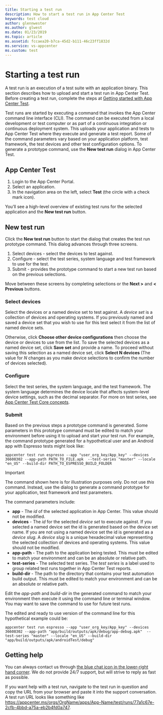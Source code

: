 ```yaml
---
title: Starting a test run
description: How to start a test run in App Center Test
keywords: test cloud
author: glennwester
ms.author: glwest
ms.date: 01/23/2019
ms.topic: article
ms.assetid: fccaea20-b7ca-45d2-b111-46c23ff1832d
ms.service: vs-appcenter
ms.custom: test
---
```


# Starting a test run

A test run is an execution of a test suite with an application binary. This section describes how to upload and start a test run in App Center Test. Before creating a test run, complete the steps at [Getting started with App Center Test](~/test-cloud/getting-started.md).

Test runs are started by executing a command that invokes the App Center command line interface (CLI). The command can be executed from a local development or test computer or as part of a continuous integration or continuous deployment system. This uploads your application and tests to App Center Test where they execute and generate a test report. Some of the command parameters vary based on your application platform, test framework, the test devices and other test configuration options. To generate a prototype command, use the **New test run** dialog in App Center Test.

## App Center Test

1. Login to the App Center Portal.
2. Select an application.
3. In the navigation area on the left, select **Test** (the circle with a check mark icon).

You’ll see a high-level overview of existing test runs for the selected application and the **New test run** button.

## New test run

Click the **New test run** button to start the dialog that creates the test run prototype command. This dialog advances through three screens.

1. Select devices - select the devices to test against.
2. Configure - select the test series, system language and test framework to use for the test.
3. Submit - provides the prototype command to start a new test run based on the previous selections.

Move between these screens by completing selections or the **Next >** and **< Previous** buttons.

### Select devices

Select the devices or a named device set to test against. A *device set* is a collection of devices and operating systems. If you previously named and saved a device set that you wish to use for this test select it from the list of named device sets.

Otherwise, click **Choose other device configurations** then choose the device or devices to use from the list. To save the selected devices as a named device set, click **Save set** and provide a name. To proceed without saving this selection as a named device set, click **Select N devices** (The value for *N* changes as you make device selections to confirm the number of devices selected).

### Configure

Select the test series, the system language, and the test framework. The system language determines the device locale that affects system-level device settings, such as the decimal separator. For more on test series, see [App Center Test Core concepts](~/test-cloud/core-concepts.md).

### Submit

Based on the previous steps a prototype command is generated. Some parameters in this prototype command must be edited to match your environment before using it to upload and start your test run. For example, the command prototype generated for a hypothetical user and an Android app with Espresso tests might look like:

```shell
appcenter test run espresso --app "user_org_key/App_key" --devices 36608302 --app-path PATH_TO_FILE.apk  --test-series "master" --locale "en_US" --build-dir PATH_TO_ESPRESSO_BUILD_FOLDER
```

> [!IMPORTANT]
> The command shown here is for illustration purposes only. Do not use *this* command. Instead, use the dialog to generate a command prototype for your application, test framework and test parameters.

The command parameters include:

* **app** - The *id* of the selected application in App Center. This value should not be modified.
* **devices** - The *id* for the selected *device set* to execute against. If you selected a named device set the id is generated based on the device set name. If you are not using a named device set the id is generated as a *device slug*. A *device slug* is a unique hexadecimal value representing the selected collection of devices and operating systems. This value should not be modified.
* **app-path** - The path to the application being tested. This must be edited to match your environment and can be an absolute or relative path.
* **test-series** - The selected test series. The *test series* is a label used to group related test runs together in App Center Test reports.
* **build-dir** - The path to the directory that contains your test automation build output. This must be edited to match your environment and can be an absolute or relative path.

Edit the *app-path* and *build-dir* in the generated command to match your environment then execute it using the command line or terminal window. You may want to save the command to use for future test runs.

The edited and ready to use version of the command line for this hypothetical example could be:

```shell
appcenter test run espresso --app "user_org_key/App_key" --devices 36608302 --app-path "app/build/outputs/apk/debug/app-debug.apk"  --test-series "master" --locale "en_US" --build-dir "app/build/outputs/apk/androidTest/debug"
```

## Getting help

You can always contact us through [the blue chat icon in the lower-right hand corner](https://intercom.help/appcenter/getting-started/getting-help-with-app-center). We do not provide 24/7 support, but will strive to reply as fast as possible.

If you want help with a test run, navigate to the test run in question and copy the URL from your browser and paste it into the support conversation. A test run URL looks like something like https://appcenter.ms/orgs/OrgName/apps/App-Name/test/runs/77a1c67e-2cfb-4bbd-a75a-eb2b4fd0a747.

